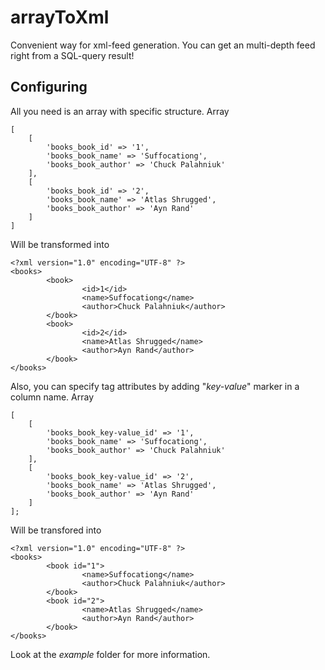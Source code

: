 # arrayToXml
Convenient way for xml-feed generation. You can get an multi-depth feed right from a SQL-query result!

## Configuring
All you need is an array with specific structure.
Array
```
[
    [
        'books_book_id' => '1',
        'books_book_name' => 'Suffocationg',
        'books_book_author' => 'Chuck Palahniuk'
    ],
    [
        'books_book_id' => '2',
        'books_book_name' => 'Atlas Shrugged',
        'books_book_author' => 'Ayn Rand'
    ]
]
```
Will be transformed into
```
<?xml version="1.0" encoding="UTF-8" ?>
<books>
        <book>
                <id>1</id>
                <name>Suffocationg</name>
                <author>Chuck Palahniuk</author>
        </book>
        <book>
                <id>2</id>
                <name>Atlas Shrugged</name>
                <author>Ayn Rand</author>
        </book>
</books>
```
Also, you can specify tag attributes by adding "_key-value_" marker in a column name.
Array
```
[
    [
        'books_book_key-value_id' => '1',
        'books_book_name' => 'Suffocationg',
        'books_book_author' => 'Chuck Palahniuk'
    ],
    [
        'books_book_key-value_id' => '2',
        'books_book_name' => 'Atlas Shrugged',
        'books_book_author' => 'Ayn Rand'
    ]
];

```
Will be transfored into
```
<?xml version="1.0" encoding="UTF-8" ?>
<books>
        <book id="1">
                <name>Suffocationg</name>
                <author>Chuck Palahniuk</author>
        </book>
        <book id="2">
                <name>Atlas Shrugged</name>
                <author>Ayn Rand</author>
        </book>
</books>
```

Look at the *example* folder for more information.

